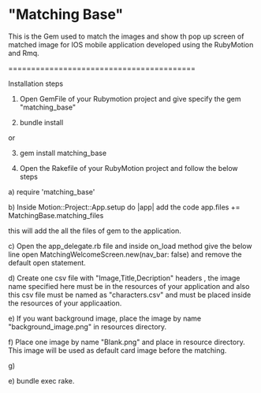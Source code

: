"Matching Base"
=========================================


This is the Gem used to match the images and show th pop up screen of matched image for IOS mobile application developed using the RubyMotion and Rmq.



=========================================


Installation steps 



1) Open GemFile of your Rubymotion project and give specify the gem "matching_base"

2) bundle install

  or

3) gem install matching_base


4) Open the Rakefile of your RubyMotion project and follow the below steps

  a) require 'matching_base'

  b) Inside Motion::Project::App.setup do |app| add the code 
      app.files += MatchingBase.matching_files

  this will add the all the files of gem to the application.
  

  c) Open the app_delegate.rb file and inside on_load method give the below line 
     open MatchingWelcomeScreen.new(nav_bar: false)
     and remove the default open statement.

  d) Create one csv file with "Image,Title,Decription" headers , the image name specified here must be in the resources of your application and also this csv file must be named as "characters.csv" and must be placed inside the resources of your applicaation.

  e) If you want background image, place the image by name "background_image.png" in resources directory.

  f) Place one image by name "Blank.png" and place in resource directory. This image will be used as default card image before the matching.

  g)  
  
  e) bundle exec rake.       
